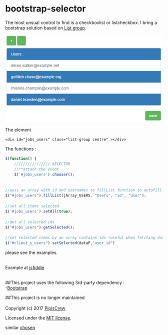 # bootstrap-selector

The most unsual control to find is a checkboxlist or listcheckbox. I bring a bootstrap solution based on [List group](http://getbootstrap.com/components/#list-group-basic).



![alt](https://github.com/pipiscrew/bootstrap-selector/blob/master/screenshot.png)


The element
```
<div id="jobs_users" class="list-group centre" ></div>
```

The functions :
```javascript
$(function() {
    //////////////// SELECTOR
    //**attach the event
    $('#jobs_users').chooser();
    
    
//pass an array with id and usernames to fillList function to autofill the List group
$("#jobs_users").fillList(jArray_USERS, "Users", "id", "user");

//set all items selected
$('#jobs_users').setAll(true);

//get all selected ids
$("#jobs_users").getSelected();

//set selected items by an array contains ids (useful when fetching data from backend)
$("#client_s_users").setSelected(dataP,"user_id")
```



please see the examples.
<br><br>

Example at [jsfiddle](https://jsfiddle.net/s9qezkwz/)
<br><br>


##This project uses the following 3rd-party dependency :<br>
-[Bootstrap](http://getbootstrap.com/)<br>

##This project is no longer maintained
<br><br>
Copyright (c) 2017 [PipisCrew](http://pipiscrew.com)

Licensed under the [MIT license](http://www.opensource.org/licenses/mit-license.php).

similar [chosen](https://github.com/harvesthq/chosen)
